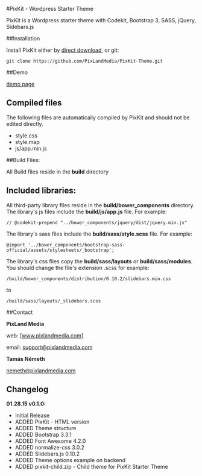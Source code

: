 #PixKit - Wordpress Starter Theme

PixKit is a Wordpress starter theme with Codekit, Bootstrap 3, SASS, jQuery, Sidebars.js

##Installation

Install PixKit either by [direct download], or git: 

	git clone https://github.com/PixLandMedia/PixKit-Theme.git


##Demo

[demo page]


## Compiled files

The following files are automatically compiled by PixKit and should not be edited directly.
- style.css
- style.map
- js/app.min.js

##Build Files:

All Build files reside in the **build** directory

## Included libraries:

All third-party library files reside in the **build/bower_components** directory.
The library's js files include the **build/js/app.js** file. For example:

    // @codekit-prepend "../bower_components/jquery/dist/jquery.min.js"

The library's sass files include the **build/sass/style.scss** file. For example: 

    @import '../bower_components/bootstrap-sass-official/assets/stylesheets/_bootstrap';

The library's css files copy the **build/sass/layouts** or **build/sass/modules**. You should change the file's extension .scss for example: 

    /build/bower_components/distribution/0.10.2/slidebars.min.css

to

    /build/sass/layouts/_slidebars.scss



##Contact

**PixLand Media**

web: [www.pixlandmedia.com]

email: [support@pixlandmedia.com]


**Tamás Németh**

[nemeth@pixlandmedia.com]


## Changelog

**01.28.15 v0.1.0:**
- Initial Release
- ADDED PixKit - HTML version
- ADDED Theme structure
- ADDED Bootstrap 3.3.1
- ADDED Font Awesome 4.2.0
- ADDED normalize-css 3.0.2
- ADDED Slidebars.js 0.10.2 
- ADDED Theme options example on backend
- ADDED pixkit-child.zip - Child theme for PixKit Starter Theme


[www.pixlandmedia.com]: http://www.pixlandmedia.com
[support@pixlandmedia.com]: mailto:support@pixlandmedia.com
[nemeth@pixlandmedia.com]: mailto:nemeth@pixlandmedia.com
[direct download]: https://github.com/PixLandMedia/PixKit-Theme/archive/master.zip
[more info to Kit]: http://incident57.com/codekit/kit.php
[demo page]: http://kickoff.pixlandmedia.com/pixkit-theme/demo